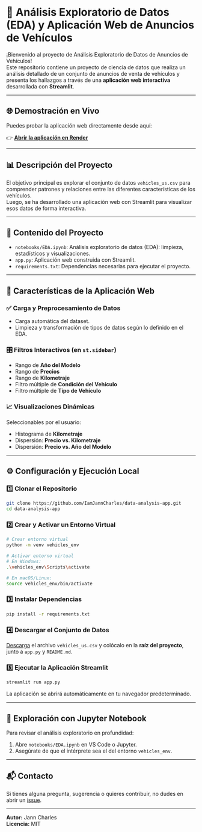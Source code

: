 
# 🚗 Análisis Exploratorio de Datos (EDA) y Aplicación Web de Anuncios de Vehículos

¡Bienvenido al proyecto de Análisis Exploratorio de Datos de Anuncios de Vehículos!  
Este repositorio contiene un proyecto de ciencia de datos que realiza un análisis detallado de un conjunto de anuncios de venta de vehículos y presenta los hallazgos a través de una **aplicación web interactiva** desarrollada con **Streamlit**.

---

## 🌐 Demostración en Vivo

Puedes probar la aplicación web directamente desde aquí:

👉 [**Abrir la aplicación en Render**](https://data-analysis-app-paiq.onrender.com)

---

## 📊 Descripción del Proyecto

El objetivo principal es explorar el conjunto de datos `vehicles_us.csv` para comprender patrones y relaciones entre las diferentes características de los vehículos.  
Luego, se ha desarrollado una aplicación web con Streamlit para visualizar esos datos de forma interactiva.

---

## 📁 Contenido del Proyecto

- `notebooks/EDA.ipynb`: Análisis exploratorio de datos (EDA): limpieza, estadísticos y visualizaciones.  
- `app.py`: Aplicación web construida con Streamlit.  
- `requirements.txt`: Dependencias necesarias para ejecutar el proyecto.  

---

## 🧠 Características de la Aplicación Web

### ✅ Carga y Preprocesamiento de Datos
- Carga automática del dataset.  
- Limpieza y transformación de tipos de datos según lo definido en el EDA.

### 🎛️ Filtros Interactivos (en `st.sidebar`)
- Rango de **Año del Modelo**  
- Rango de **Precios**  
- Rango de **Kilometraje**  
- Filtro múltiple de **Condición del Vehículo**  
- Filtro múltiple de **Tipo de Vehículo**

### 📈 Visualizaciones Dinámicas
Seleccionables por el usuario:
- Histograma de **Kilometraje**  
- Dispersión: **Precio vs. Kilometraje**  
- Dispersión: **Precio vs. Año del Modelo**

---

## ⚙️ Configuración y Ejecución Local

### 1️⃣ Clonar el Repositorio

```bash
git clone https://github.com/IamJannCharles/data-analysis-app.git
cd data-analysis-app
```

### 2️⃣ Crear y Activar un Entorno Virtual

```bash
# Crear entorno virtual
python -m venv vehicles_env

# Activar entorno virtual
# En Windows:
.\vehicles_env\Scripts\activate

# En macOS/Linux:
source vehicles_env/bin/activate
```

### 3️⃣ Instalar Dependencias

```bash
pip install -r requirements.txt
```

### 4️⃣ Descargar el Conjunto de Datos

[Descarga](https://practicum-content.s3.us-west-1.amazonaws.com/new-markets/Data_sprint_4_Refactored/vehicles_us.csv) el archivo `vehicles_us.csv` y colócalo en la **raíz del proyecto**, junto a `app.py` y `README.md`.

### 5️⃣ Ejecutar la Aplicación Streamlit

```bash
streamlit run app.py
```

La aplicación se abrirá automáticamente en tu navegador predeterminado.

---

## 📓 Exploración con Jupyter Notebook

Para revisar el análisis exploratorio en profundidad:

1. Abre `notebooks/EDA.ipynb` en VS Code o Jupyter.  
2. Asegúrate de que el intérprete sea el del entorno `vehicles_env`.

---

## 📬 Contacto

Si tienes alguna pregunta, sugerencia o quieres contribuir, no dudes en abrir un [issue](https://github.com/IamJannCharles/data-analysis-app/issues).

---

**Autor:** Jann Charles  
**Licencia:** MIT
